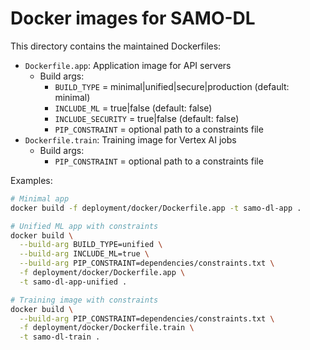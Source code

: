 # Docker images for SAMO-DL

This directory contains the maintained Dockerfiles:

- `Dockerfile.app`: Application image for API servers
  - Build args:
    - `BUILD_TYPE` = minimal|unified|secure|production (default: minimal)
    - `INCLUDE_ML` = true|false (default: false)
    - `INCLUDE_SECURITY` = true|false (default: false)
    - `PIP_CONSTRAINT` = optional path to a constraints file
- `Dockerfile.train`: Training image for Vertex AI jobs
  - Build args:
    - `PIP_CONSTRAINT` = optional path to a constraints file

Examples:

```bash
# Minimal app
docker build -f deployment/docker/Dockerfile.app -t samo-dl-app .

# Unified ML app with constraints
docker build \
  --build-arg BUILD_TYPE=unified \
  --build-arg INCLUDE_ML=true \
  --build-arg PIP_CONSTRAINT=dependencies/constraints.txt \
  -f deployment/docker/Dockerfile.app \
  -t samo-dl-app-unified .

# Training image with constraints
docker build \
  --build-arg PIP_CONSTRAINT=dependencies/constraints.txt \
  -f deployment/docker/Dockerfile.train \
  -t samo-dl-train .
```
